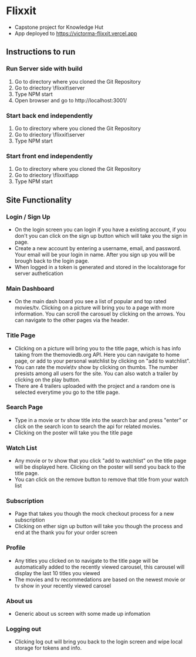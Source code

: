 # Flixxit

- Capstone project for Knowledge Hut
- App deployed to https://victorma-flixxit.vercel.app

## Instructions to run

### Run Server side with build

1. Go to directory where you cloned the Git Repository
2. Go to driectory \flixxit\server
3. Type NPM start
4. Open browser and go to http://localhost:3001/

### Start back end independently

1. Go to directory where you cloned the Git Repository
2. Go to driectory \flixxit\server
3. Type NPM start

### Start front end independently

1. Go to directory where you cloned the Git Repository
2. Go to driectory \flixxit\app
3. Type NPM start

## Site Functionality

### Login / Sign Up

- On the login screen you can login if you have a existing account, if you don't you can click on the sign up button which will take you the sign in page.
- Create a new account by entering a username, email, and password. Your email will be your login in name. After you sign up you will be brough back to the login page.
- When logged in a token is generated and stored in the localstorage for server authetication

### Main Dashboard

- On the main dash board you see a list of popular and top rated movies/tv. Clicking on a picture will bring you to a page with more information. You can scroll the carosuel by clicking on the arrows. You can navigate to the other pages via the header.

### Title Page

- Clicking on a picture will bring you to the title page, which is has info taking from the themoviedb.org API. Here you can navigate to home page, or add to your personal watchlist by clicking on "add to watchlist".
- You can rate the movie\tv show by clicking on thumbs. The number presists among all users for the site. You can also watch a trailer by clicking on the play button.
- There are 4 trailers uploaded with the project and a random one is selected everytime you go to the title page.

### Search Page

- Type in a movie or tv show title into the search bar and press "enter" or click on the search icon to search the api for related movies.
- Clicking on the poster will take you the title page

### Watch List

- Any movie or tv show that you click "add to watchlist" on the title page will be displayed here. Clicking on the poster will send you back to the title page.
- You can click on the remove button to remove that title from your watch list

### Subscription

- Page that takes you though the mock checkout process for a new subscription
- Clicking on ether sign up button will take you though the process and end at the thank you for your order screen

### Profile

- Any titles you clicked on to navigate to the title page will be automatically added to the recently viewed carousel, this carousel will display the last 10 titles you viewed
- The movies and tv recommedations are based on the newest movie or tv show in your recently viewed carosel

### About us

- Generic about us screen with some made up infomation

### Logging out

- Clicking log out will bring you back to the login screen and wipe local storage for tokens and info.
